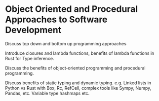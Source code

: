 # Object Oriented and Procedural Approaches to Software Development

Discuss top down and bottom up programming approaches

Introduce closures and lambda functions, benefits of lambda functions in Rust for Type inference.

Discuss the benefits of object-oriented programming and procedural programming.

Discuss benefits of static typing and dynamic typing. e.g. Linked lists in Python vs Rust with Box, Rc, RefCell, complex tools like Sympy, Numpy, Pandas, etc. Variable type hashmaps etc.

